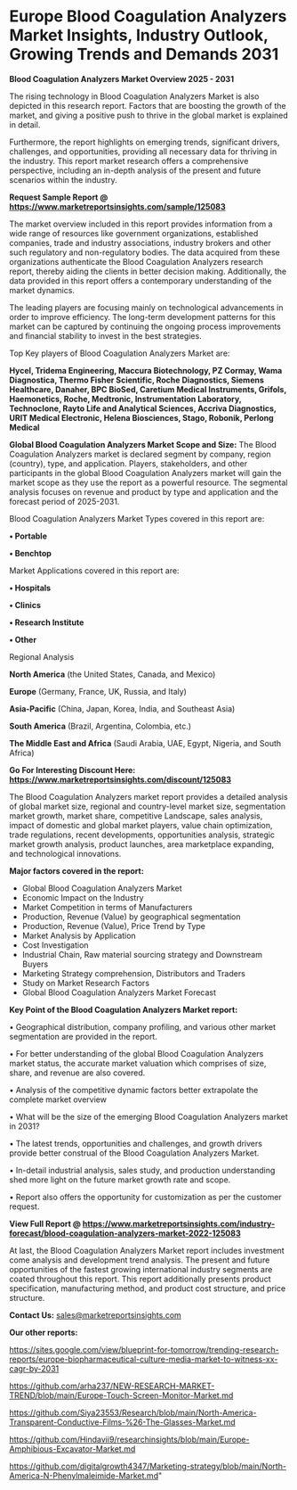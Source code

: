 # Europe Blood Coagulation Analyzers Market Insights, Industry Outlook, Growing Trends and Demands 2031

<Strong> Blood Coagulation Analyzers Market Overview 2025 - 2031</strong>

The rising technology in Blood Coagulation Analyzers Market is also depicted in this research report. Factors that are boosting the growth of the market, and giving a positive push to thrive in the global market is explained in detail.

Furthermore, the report highlights on emerging trends, significant drivers, challenges, and opportunities, providing all necessary data for thriving in the industry. This report market research offers a comprehensive perspective, including an in-depth analysis of the present and future scenarios within the industry.

<strong>Request Sample Report @ <a href=https://www.marketreportsinsights.com/sample/125083>https://www.marketreportsinsights.com/sample/125083</a></strong>

The market overview included in this report provides information from a wide range of resources like government organizations, established companies, trade and industry associations, industry brokers and other such regulatory and non-regulatory bodies. The data acquired from these organizations authenticate the Blood Coagulation Analyzers research report, thereby aiding the clients in better decision making. Additionally, the data provided in this report offers a contemporary understanding of the market dynamics.

The leading players are focusing mainly on technological advancements in order to improve efficiency. The long-term development patterns for this market can be captured by continuing the ongoing process improvements and financial stability to invest in the best strategies.

Top Key players of Blood Coagulation Analyzers Market are:

<strong>Hycel, Tridema Engineering, Maccura Biotechnology, PZ Cormay, Wama Diagnostica, Thermo Fisher Scientific, Roche Diagnostics, Siemens Healthcare, Danaher, BPC BioSed, Caretium Medical Instruments, Grifols, Haemonetics, Roche, Medtronic, Instrumentation Laboratory, Technoclone, Rayto Life and Analytical Sciences, Accriva Diagnostics, URIT Medical Electronic, Helena Biosciences, Stago, Robonik, Perlong Medical</strong>

<strong><b>Global Blood Coagulation Analyzers Market Scope and Size:</b></strong>
The Blood Coagulation Analyzers market is declared segment by company, region (country), type, and application. Players, stakeholders, and other participants in the global Blood Coagulation Analyzers market will gain the market scope as they use the report as a powerful resource. The segmental analysis focuses on revenue and product by type and application and the forecast period of 2025-2031.

Blood Coagulation Analyzers Market Types covered in this report are:

<strong>• Portable

• Benchtop</strong>

Market Applications covered in this report are:

<strong>• Hospitals

• Clinics

• Research Institute

• Other</strong> 

Regional Analysis

<strong>North America</strong> (the United States, Canada, and Mexico)

<strong>Europe</strong> (Germany, France, UK, Russia, and Italy)

<strong>Asia-Pacific</strong> (China, Japan, Korea, India, and Southeast Asia)

<strong>South America</strong> (Brazil, Argentina, Colombia, etc.)

<strong>The Middle East and Africa</strong> (Saudi Arabia, UAE, Egypt, Nigeria, and South Africa)

<strong>Go For Interesting Discount Here: <a href=https://www.marketreportsinsights.com/discount/125083>https://www.marketreportsinsights.com/discount/125083</a></strong>

The Blood Coagulation Analyzers market report provides a detailed analysis of global market size, regional and country-level market size, segmentation market growth, market share, competitive Landscape, sales analysis, impact of domestic and global market players, value chain optimization, trade regulations, recent developments, opportunities analysis, strategic market growth analysis, product launches, area marketplace expanding, and technological innovations.

<strong><b>Major factors covered in the report:</b></strong>
<ul>
  <li>Global Blood Coagulation Analyzers Market </li>
  <li>Economic Impact on the Industry</li>
  <li>Market Competition in terms of Manufacturers</li>
  <li>Production, Revenue (Value) by geographical segmentation</li>
  <li>Production, Revenue (Value), Price Trend by Type</li>
  <li>Market Analysis by Application</li>
  <li>Cost Investigation</li>
  <li>Industrial Chain, Raw material sourcing strategy and Downstream Buyers</li>
  <li>Marketing Strategy comprehension, Distributors and Traders</li>
  <li>Study on Market Research Factors</li>
  <li>Global Blood Coagulation Analyzers Market Forecast</li>
</ul>

<strong><b>Key Point of the Blood Coagulation Analyzers Market report:</b></strong>

• Geographical distribution, company profiling, and various other market segmentation are provided in the report.

• For better understanding of the global Blood Coagulation Analyzers market status, the accurate market valuation which comprises of size, share, and revenue are also covered.

• Analysis of the competitive dynamic factors better extrapolate the complete market overview

• What will be the size of the emerging Blood Coagulation Analyzers market in 2031?

• The latest trends, opportunities and challenges, and growth drivers provide better construal of the Blood Coagulation Analyzers Market.

• In-detail industrial analysis, sales study, and production understanding shed more light on the future market growth rate and scope.

• Report also offers the opportunity for customization as per the customer request.

<strong><b>View Full Report @ <a href=https://www.marketreportsinsights.com/industry-forecast/blood-coagulation-analyzers-market-2022-125083>https://www.marketreportsinsights.com/industry-forecast/blood-coagulation-analyzers-market-2022-125083</a></b></strong>


At last, the Blood Coagulation Analyzers Market report includes investment come analysis and development trend analysis. The present and future opportunities of the fastest growing international industry segments are coated throughout this report. This report additionally presents product specification, manufacturing method, and product cost structure, and price structure.

<strong>Contact Us:</strong>
sales@marketreportsinsights.com

<strong>Our other reports:</strong>

<a href=https://sites.google.com/view/blueprint-for-tomorrow/trending-research-reports/europe-biopharmaceutical-culture-media-market-to-witness-xx-cagr-by-2031>https://sites.google.com/view/blueprint-for-tomorrow/trending-research-reports/europe-biopharmaceutical-culture-media-market-to-witness-xx-cagr-by-2031</a>

<a href=https://github.com/arha237/NEW-RESEARCH-MARKET-TREND/blob/main/Europe-Touch-Screen-Monitor-Market.md>https://github.com/arha237/NEW-RESEARCH-MARKET-TREND/blob/main/Europe-Touch-Screen-Monitor-Market.md</a>

<a href=https://github.com/Siya23553/Research/blob/main/North-America-Transparent-Conductive-Films-%26-The-Glasses-Market.md>https://github.com/Siya23553/Research/blob/main/North-America-Transparent-Conductive-Films-%26-The-Glasses-Market.md</a>

<a href=https://github.com/Hindavii9/researchinsights/blob/main/Europe-Amphibious-Excavator-Market.md>https://github.com/Hindavii9/researchinsights/blob/main/Europe-Amphibious-Excavator-Market.md</a>

<a href=https://github.com/digitalgrowth4347/Marketing-strategy/blob/main/North-America-N-Phenylmaleimide-Market.md>https://github.com/digitalgrowth4347/Marketing-strategy/blob/main/North-America-N-Phenylmaleimide-Market.md</a>"
